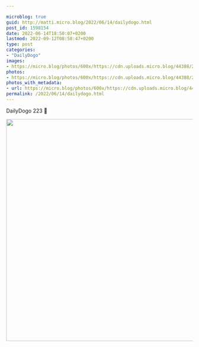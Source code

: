 ```yaml
---

microblog: true
guid: http://matti.micro.blog/2022/06/14/dailydogo.html
post_id: 1598154
date: 2022-06-14T18:50:07+0200
lastmod: 2022-09-12T08:58:47+0200
type: post
categories:
- "DailyDogo"
images:
- https://micro.blog/photos/600x/https://cdn.uploads.micro.blog/44388/2022/332d8d33ef.jpg
photos:
- https://micro.blog/photos/600x/https://cdn.uploads.micro.blog/44388/2022/332d8d33ef.jpg
photos_with_metadata:
- url: https://micro.blog/photos/600x/https://cdn.uploads.micro.blog/44388/2022/332d8d33ef.jpg
permalink: /2022/06/14/dailydogo.html
---
```

DailyDogo 223 🐶

<img src="https://micro.blog/photos/600x/https://blog.martin-haehnel.de/uploads/2022/332d8d33ef.jpg" width="600" height="600" alt="" />
